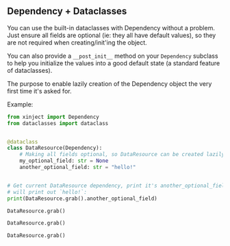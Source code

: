 ## Dependency + Dataclasses

You can use the built-in dataclasses with Dependency without a problem.
Just ensure all fields are optional (ie: they all have default values),
so they are not required when creating/init'ing the object.

You can also provide a `__post_init__` method on your `Dependency`
subclass to help you initialize the values into a good default state
(a standard feature of dataclasses).

The purpose to enable lazily creation of the Dependency object
the very first time it's asked for.

Example:

```python
from xinject import Dependency
from dataclasses import dataclass


@dataclass
class DataResource(Dependency):
    # Making all fields optional, so DataResource can be created lazily:
    my_optional_field: str = None
    another_optional_field: str = "hello!"


# Get current DataResource dependency, print it's another_optional_field;
# will print out `hello!`:
print(DataResource.grab().another_optional_field)

DataResource.grab()

DataResource.grab()

DataResource.grab()

```
